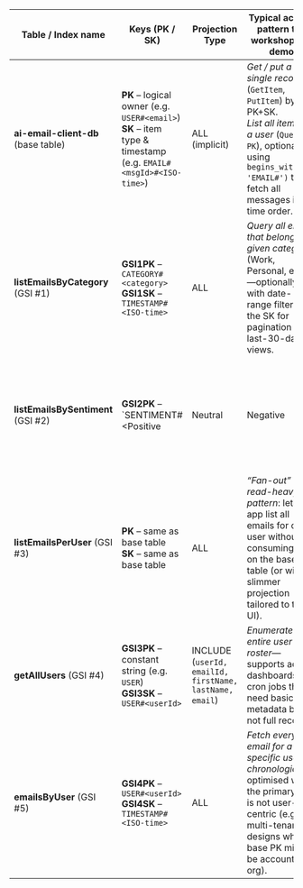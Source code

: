 | Table / Index name                  | Keys (PK / SK)                                                                                                   | Projection Type                                         | Typical access pattern the workshop will demo                                                                                                                                                    |                                                  |     |                                                                                              |
| ----------------------------------- | ---------------------------------------------------------------------------------------------------------------- | ------------------------------------------------------- | ------------------------------------------------------------------------------------------------------------------------------------------------------------------------------------------------ | ------------------------------------------------ | --- | -------------------------------------------------------------------------------------------- |
| **ai-email-client-db** (base table) | **PK** – logical owner (e.g. `USER#<email>`)<br>**SK** – item type & timestamp (e.g. `EMAIL#<msgId>#<ISO-time>`) | ALL (implicit)                                          | _Get / put a single record_ (`GetItem`, `PutItem`) by full PK+SK.<br>_List all items for a user_ (`Query PK`), optionally using `begins_with(SK, 'EMAIL#')` to fetch all messages in time order. |                                                  |     |                                                                                              |
| **listEmailsByCategory** (GSI #1)   | **GSI1PK** – `CATEGORY#<category>`<br>**GSI1SK** – `TIMESTAMP#<ISO‐time>`                                        | ALL                                                     | _Query all emails that belong to a given category_ (Work, Personal, etc.)—optionally with date-range filters on the SK for pagination or last-30-days views.                                     |                                                  |     |                                                                                              |
| **listEmailsBySentiment** (GSI #2)  | **GSI2PK** – \`SENTIMENT#\<Positive                                                                              | Neutral                                                 | Negative                                                                                                                                                                                         | Mixed>`<br>**GSI2SK** – `TIMESTAMP#\<ISO‐time>\` | ALL | _Pull every email that matches a sentiment bucket_—handy for mood dashboards or CSAT triage. |
| **listEmailsPerUser** (GSI #3)      | **PK** – same as base table<br>**SK** – same as base table                                                       | ALL                                                     | _“Fan-out” read-heavy pattern_: lets the app list all emails for one user without consuming RCU on the base table (or with a slimmer projection tailored to the UI).                             |                                                  |     |                                                                                              |
| **getAllUsers** (GSI #4)            | **GSI3PK** – constant string (e.g. `USER`)<br>**GSI3SK** – `USER#<userId>`                                       | INCLUDE (`userId, emailId, firstName, lastName, email`) | _Enumerate the entire user roster_—supports admin dashboards or cron jobs that need basic user metadata but not full records.                                                                    |                                                  |     |                                                                                              |
| **emailsByUser** (GSI #5)           | **GSI4PK** – `USER#<userId>`<br>**GSI4SK** – `TIMESTAMP#<ISO‐time>`                                              | ALL                                                     | _Fetch every email for a specific user chronologically_, optimised when the primary PK is not user-centric (e.g. multi-tenant designs where base PK might be account or org).                    |                                                  |     |                                                                                              |
